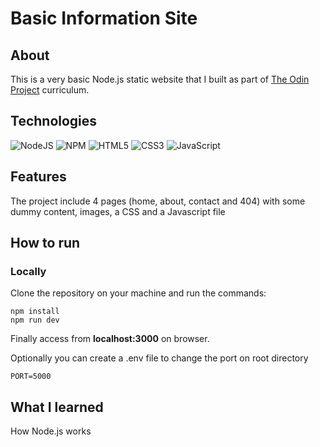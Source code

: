 # Basic Information Site

## About

This is a very basic Node.js static website that I built as part of [The Odin Project]('https://www.theodinproject.com') curriculum.

## Technologies

![NodeJS](https://img.shields.io/badge/node.js-6DA55F?style=for-the-badge&logo=node.js&logoColor=white)
![NPM](https://img.shields.io/badge/NPM-%23CB3837.svg?style=for-the-badge&logo=npm&logoColor=white)
![HTML5](https://img.shields.io/badge/html5-%23E34F26.svg?style=for-the-badge&logo=html5&logoColor=white)
![CSS3](https://img.shields.io/badge/css3-%231572B6.svg?style=for-the-badge&logo=css3&logoColor=white)
![JavaScript](https://img.shields.io/badge/javascript-%23323330.svg?style=for-the-badge&logo=javascript&logoColor=%23F7DF1E)

## Features

The project include 4 pages (home, about, contact and 404) with some dummy content, images, a CSS and a Javascript file

## How to run

### Locally

Clone the repository on your machine and run the commands:

```Shell
npm install
npm run dev
```

Finally access from <strong>localhost:3000</strong> on browser.

Optionally you can create a .env file to change the port on root directory

```Dotenv
PORT=5000
```

## What I learned

How Node.js works

